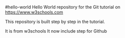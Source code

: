 #hello-world
Hello World repository for the Git tutorial on https://www.w3schools.com

This repository is built step by step in the tutorial.

It is from w3schools
It now include step for Github
